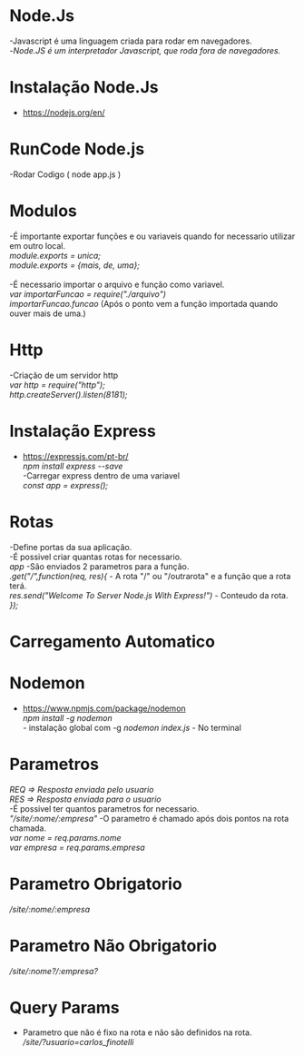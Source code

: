 # Node.Js
-Javascript é uma linguagem criada para rodar em navegadores.<br>
-*Node.JS é um interpretador Javascript, que roda fora de navegadores.*

# Instalação Node.Js
- https://nodejs.org/en/

# RunCode Node.js
-Rodar Codigo ( node app.js )

# Modulos
-É importante exportar funções e ou variaveis quando for necessario utilizar em outro local.<br>
*module.exports = unica;*<br>
*module.exports = {mais, de, uma};*<br><br>
-É necessario importar o arquivo e função como variavel.<br>
*var importarFuncao = require("./arquivo")*<br>
*importarFuncao.funcao* (Após o ponto vem a função importada quando ouver mais de uma.)

# Http
-Criação de um servidor http<br>
*var http = require("http");*<br>
*http.createServer().listen(8181);*

# Instalação Express
- https://expressjs.com/pt-br/<br>
*npm install express --save*<br>
-Carregar express dentro de uma variavel<br>
*const app = express();*

# Rotas
-Define portas da sua aplicação.<br>
-É possivel criar quantas rotas for necessario.<br>
*app* -São enviados 2 parametros para a função.<br>
    *.get("/",function(req, res){* - A rota "/" ou "/outrarota" e a função que a rota terá.<br>
    *res.send("Welcome To Server Node.js With Express!")* - Conteudo da rota.<br>
*});*

# Carregamento Automatico
# Nodemon
- https://www.npmjs.com/package/nodemon<br>
*npm install -g nodemon*<br> - instalação global com -g
*nodemon index.js* - No terminal 

# Parametros
*REQ => Resposta enviada pelo usuario*<br>
*RES => Resposta enviada para o usuario*<br>
-É possivel ter quantos parametros for necessario.<br>
*"/site/:nome/:empresa"* -O parametro é chamado após dois pontos na rota chamada.<br>
*var nome = req.params.nome*<br>
*var empresa = req.params.empresa*

# Parametro Obrigatorio
*/site/:nome/:empresa*
# Parametro Não Obrigatorio
*/site/:nome?/:empresa?*

# Query Params
- Parametro que não é fixo na rota e não são definidos na rota.<br>
*/site/?usuario=carlos_finotelli*
